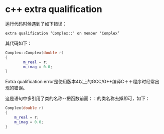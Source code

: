 # c++ extra qualification
运行代码时候遇到了如下错误：
```
extra qualification ‘Complex::’ on member ‘Complex’
```
其代码如下：
``` cpp
Complex::Complex(double r)
{
		m_real = r;
		m_imag = 0.0;
}
```
Extra qualification error是使用版本4以上的GCC/G++编译C＋＋程序时经常出现的错误。

这是语句中多引用了类的名称--把函数前面：：的类名称去掉即可，如下：
``` cpp
Complex(double r)
{
	m_real = r;
	m_imag = 0.0;
}
```